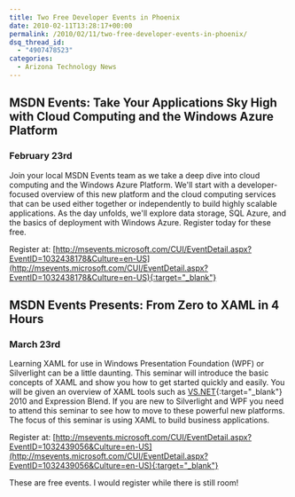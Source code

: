 ```yaml
---
title: Two Free Developer Events in Phoenix
date: 2010-02-11T13:28:17+00:00
permalink: /2010/02/11/two-free-developer-events-in-phoenix/
dsq_thread_id:
  - "4907478523"
categories:
  - Arizona Technology News
---
```

## MSDN Events: Take Your Applications Sky High with Cloud Computing and the Windows Azure Platform

### February 23rd

Join your local MSDN Events team as we take a deep dive into cloud computing and the Windows Azure Platform. We'll start with a developer-focused overview of this new platform and the cloud computing services that can be used either together or independently to build highly scalable applications. As the day unfolds, we'll explore data storage, SQL Azure, and the basics of deployment with Windows Azure. Register today for these free.

Register at: [http://msevents.microsoft.com/CUI/EventDetail.aspx?EventID=1032438178&Culture=en-US](http://msevents.microsoft.com/CUI/EventDetail.aspx?EventID=1032438178&Culture=en-US){:target="_blank"}

## MSDN Events Presents: From Zero to XAML in 4 Hours

### March 23rd

Learning XAML for use in Windows Presentation Foundation (WPF) or Silverlight can be a little daunting. This seminar will introduce the basic concepts of XAML and show you how to get started quickly and easily. You will be given an overview of XAML tools such as [VS.NET](http://VS.NET){:target="_blank"} 2010 and Expression Blend. If you are new to Silverlight and WPF you need to attend this seminar to see how to move to these powerful new platforms. The focus of this seminar is using XAML to build business applications.

Register at: [http://msevents.microsoft.com/CUI/EventDetail.aspx?EventID=1032439056&Culture=en-US](http://msevents.microsoft.com/CUI/EventDetail.aspx?EventID=1032439056&Culture=en-US){:target="_blank"}

These are free events.  I would register while there is still room!
